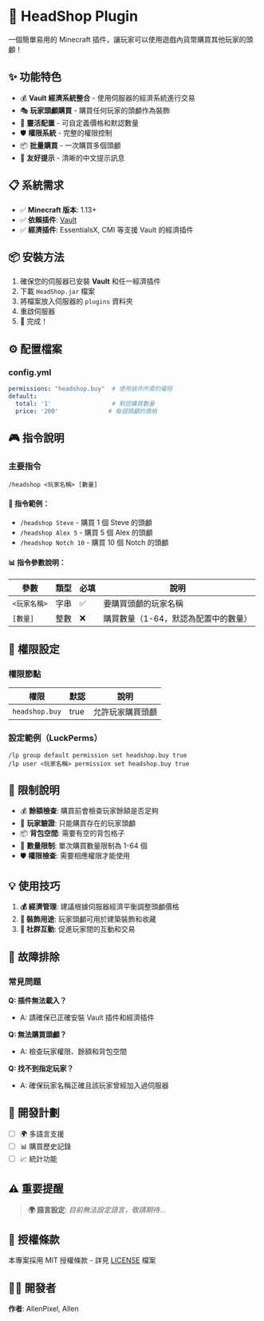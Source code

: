 # 🛒 HeadShop Plugin

一個簡單易用的 Minecraft 插件，讓玩家可以使用遊戲內貨幣購買其他玩家的頭顱！

## ✨ 功能特色

- 💰 **Vault 經濟系統整合** - 使用伺服器的經濟系統進行交易
- 🎭 **玩家頭顱購買** - 購買任何玩家的頭顱作為裝飾
- 🔧 **靈活配置** - 可自定義價格和默認數量
- 🛡️ **權限系統** - 完整的權限控制
- 📦 **批量購買** - 一次購買多個頭顱
- 💬 **友好提示** - 清晰的中文提示訊息

## 📋 系統需求

- ✅ **Minecraft 版本**: 1.13+
- ✅ **依賴插件**: [Vault](https://www.spigotmc.org/resources/vault.34315/)
- ✅ **經濟插件**: EssentialsX, CMI 等支援 Vault 的經濟插件

## 📦 安裝方法

1. 確保您的伺服器已安裝 **Vault** 和任一經濟插件
2. 下載 `HeadShop.jar` 檔案
3. 將檔案放入伺服器的 `plugins` 資料夾
4. 重啟伺服器
5. 🎉 完成！

## ⚙️ 配置檔案

### config.yml
```yaml
permissions: "headshop.buy"  # 使用插件所需的權限
default:
  total: '1'                 # 默認購買數量
  price: '200'              # 每個頭顱的價格
```

## 🎮 指令說明

### 主要指令
```
/headshop <玩家名稱> [數量]
```

#### 📝 指令範例：
- `/headshop Steve` - 購買 1 個 Steve 的頭顱
- `/headshop Alex 5` - 購買 5 個 Alex 的頭顱
- `/headshop Notch 10` - 購買 10 個 Notch 的頭顱

#### 📊 指令參數說明：
| 參數 | 類型 | 必填 | 說明 |
|------|------|------|------|
| `<玩家名稱>` | 字串 | ✅ | 要購買頭顱的玩家名稱 |
| `[數量]` | 整數 | ❌ | 購買數量（1-64，默認為配置中的數量） |

## 🔐 權限設定

### 權限節點
| 權限 | 默認 | 說明 |
|------|------|------|
| `headshop.buy` | true | 允許玩家購買頭顱 |

### 設定範例（LuckPerms）
```
/lp group default permission set headshop.buy true
/lp user <玩家名稱> permission set headshop.buy true
```

## 🚫 限制說明

- 💰 **餘額檢查**: 購買前會檢查玩家餘額是否足夠
- 👤 **玩家驗證**: 只能購買存在的玩家頭顱
- 📦 **背包空間**: 需要有空的背包格子
- 🔢 **數量限制**: 單次購買數量限制為 1-64 個
- 🛡️ **權限檢查**: 需要相應權限才能使用

## 💡 使用技巧

1. **💰 經濟管理**: 建議根據伺服器經濟平衡調整頭顱價格
2. **🎨 裝飾用途**: 玩家頭顱可用於建築裝飾和收藏
3. **👥 社群互動**: 促進玩家間的互動和交易

## 🔧 故障排除

### 常見問題

**Q: 插件無法載入？**
- A: 請確保已正確安裝 Vault 插件和經濟插件

**Q: 無法購買頭顱？**
- A: 檢查玩家權限、餘額和背包空間

**Q: 找不到指定玩家？**
- A: 確保玩家名稱正確且該玩家曾經加入過伺服器

## 🚧 開發計劃

- [ ] 🌍 多語言支援
- [ ] 📊 購買歷史記錄
- [ ] 📈 統計功能

## ⚠️ 重要提醒

> **🌍 語言設定**: *目前無法設定語言，敬請期待...*

## 📄 授權條款

本專案採用 MIT 授權條款 - 詳見 [LICENSE](LICENSE) 檔案

## 👨‍💻 開發者

**作者**: AllenPixel, Allen
